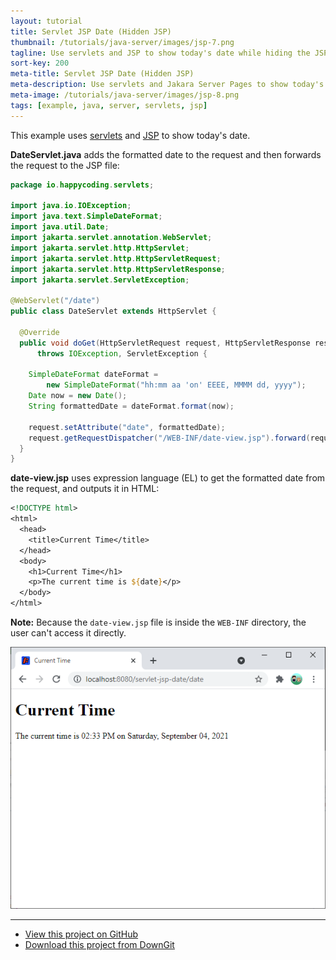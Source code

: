 ```yaml
---
layout: tutorial
title: Servlet JSP Date (Hidden JSP)
thumbnail: /tutorials/java-server/images/jsp-7.png
tagline: Use servlets and JSP to show today's date while hiding the JSP file.
sort-key: 200
meta-title: Servlet JSP Date (Hidden JSP)
meta-description: Use servlets and Jakara Server Pages to show today's date while hiding the JSP file.
meta-image: /tutorials/java-server/images/jsp-8.png
tags: [example, java, server, servlets, jsp]
---
```


This example uses [servlets](/tutorials/java-server/servlets) and [JSP](/tutorials/java-server/jsp) to show today's date.

**DateServlet.java** adds the formatted date to the request and then forwards the request to the JSP file:

```java
package io.happycoding.servlets;

import java.io.IOException;
import java.text.SimpleDateFormat;
import java.util.Date;
import jakarta.servlet.annotation.WebServlet;
import jakarta.servlet.http.HttpServlet;
import jakarta.servlet.http.HttpServletRequest;
import jakarta.servlet.http.HttpServletResponse;
import jakarta.servlet.ServletException;

@WebServlet("/date")
public class DateServlet extends HttpServlet {

  @Override
  public void doGet(HttpServletRequest request, HttpServletResponse response)
      throws IOException, ServletException {

    SimpleDateFormat dateFormat =
        new SimpleDateFormat("hh:mm aa 'on' EEEE, MMMM dd, yyyy");
    Date now = new Date();
    String formattedDate = dateFormat.format(now);

    request.setAttribute("date", formattedDate);
    request.getRequestDispatcher("/WEB-INF/date-view.jsp").forward(request,response);
  }
}
```

**date-view.jsp** uses expression language (EL) to get the formatted date from the request, and outputs it in HTML:

```jsp
<!DOCTYPE html>
<html>
  <head>
    <title>Current Time</title>
  </head>
  <body>
    <h1>Current Time</h1>
    <p>The current time is ${date}</p>
  </body>
</html>
```

**Note:** Because the `date-view.jsp` file is inside the `WEB-INF` directory, the user can't access it directly.

![today's date](/tutorials/java-server/images/jsp-9.png)

---

- [View this project on GitHub](https://github.com/KevinWorkman/HappyCoding/tree/gh-pages/examples/java-server/java-server-example-projects/servlet-jsp-date-v2)
- [Download this project from DownGit](https://downgit.github.io/#/home?url=https://github.com/KevinWorkman/HappyCoding/tree/gh-pages/examples/java-server/java-server-example-projects/servlet-jsp-date-v2)